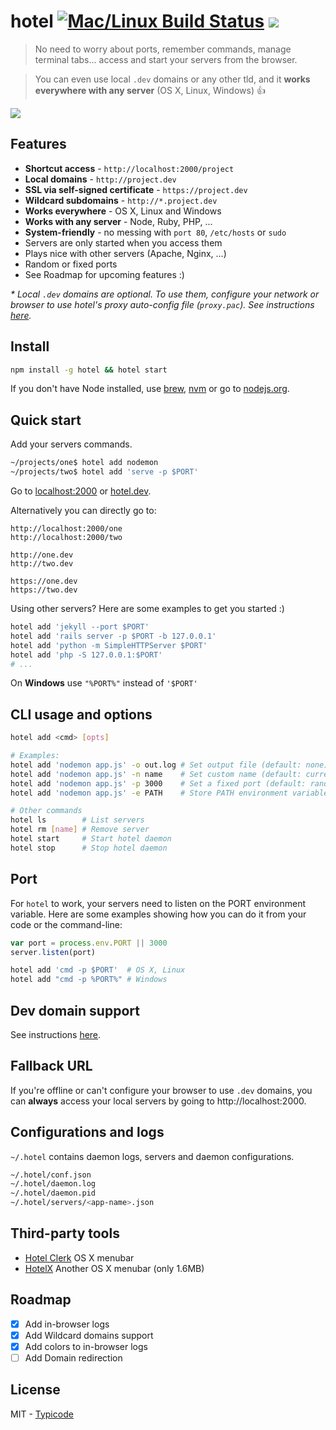 # hotel [![Mac/Linux Build Status](https://img.shields.io/travis/typicode/hotel/master.svg)](https://travis-ci.org/typicode/hotel) [![](https://badge.fury.io/js/hotel.svg)](https://www.npmjs.com/package/hotel)

> No need to worry about ports, remember commands, manage terminal tabs... access and start your servers from the browser.

> You can even use local `.dev` domains or any other tld, and it __works everywhere with any server__ (OS X, Linux, Windows) :+1:

![](http://i.imgur.com/dAhxGMj.gif)

## Features

* __Shortcut access__ - `http://localhost:2000/project`
* __Local domains__ - `http://project.dev`
* __SSL via self-signed certificate__ - `https://project.dev`
* __Wildcard subdomains__ - `http://*.project.dev`
* __Works everywhere__ - OS X, Linux and Windows
* __Works with any server__ - Node, Ruby, PHP, ...
* __System-friendly__ - no messing with `port 80`, `/etc/hosts` or `sudo`
* Servers are only started when you access them
* Plays nice with other servers (Apache, Nginx, ...)
* Random or fixed ports
* See Roadmap for upcoming features :)

_* Local `.dev` domains are optional. To use them, configure your network or browser to use hotel's proxy auto-config file (`proxy.pac`). See instructions [here](https://github.com/typicode/hotel/blob/master/docs/README.md)._

## Install

```bash
npm install -g hotel && hotel start
```

If you don't have Node installed, use [brew](http://brew.sh), [nvm](https://github.com/creationix/nvm) or go to [nodejs.org](https://nodejs.org).

## Quick start

Add your servers commands.

```bash
~/projects/one$ hotel add nodemon
~/projects/two$ hotel add 'serve -p $PORT'
```

Go to [localhost:2000](http://localhost:2000) or [hotel.dev](http://hotel.dev).

Alternatively you can directly go to:

```
http://localhost:2000/one
http://localhost:2000/two
```

```
http://one.dev
http://two.dev
```

```
https://one.dev
https://two.dev
```

Using other servers? Here are some examples to get you started :)

```bash
hotel add 'jekyll --port $PORT'
hotel add 'rails server -p $PORT -b 127.0.0.1'
hotel add 'python -m SimpleHTTPServer $PORT'
hotel add 'php -S 127.0.0.1:$PORT'
# ...
```

On __Windows__ use `"%PORT%"` instead of `'$PORT'`

## CLI usage and options

```bash
hotel add <cmd> [opts]

# Examples:
hotel add 'nodemon app.js' -o out.log # Set output file (default: none)
hotel add 'nodemon app.js' -n name    # Set custom name (default: current dir name)
hotel add 'nodemon app.js' -p 3000    # Set a fixed port (default: random port)
hotel add 'nodemon app.js' -e PATH    # Store PATH environment variable in server config

# Other commands
hotel ls        # List servers
hotel rm [name] # Remove server
hotel start     # Start hotel daemon
hotel stop      # Stop hotel daemon
```

## Port

For `hotel` to work, your servers need to listen on the PORT environment variable.
Here are some examples showing how you can do it from your code or the command-line:

```js
var port = process.env.PORT || 3000
server.listen(port)
```

```bash
hotel add 'cmd -p $PORT'  # OS X, Linux
hotel add "cmd -p %PORT%" # Windows
```

## Dev domain support

See instructions [here](https://github.com/typicode/hotel/blob/master/docs/README.md).

## Fallback URL

If you're offline or can't configure your browser to use `.dev` domains, you can __always__ access your local servers by going to http://localhost:2000.

## Configurations and logs

`~/.hotel` contains daemon logs, servers and daemon configurations.

```bash
~/.hotel/conf.json
~/.hotel/daemon.log
~/.hotel/daemon.pid
~/.hotel/servers/<app-name>.json
```

## Third-party tools

* [Hotel Clerk](https://github.com/therealklanni/hotel-clerk) OS X menubar
* [HotelX](https://github.com/djyde/HotelX) Another OS X menubar (only 1.6MB)

## Roadmap

- [X] Add in-browser logs
- [X] Add Wildcard domains support
- [X] Add colors to in-browser logs
- [ ] Add Domain redirection

## License

MIT - [Typicode](https://github.com/typicode)

